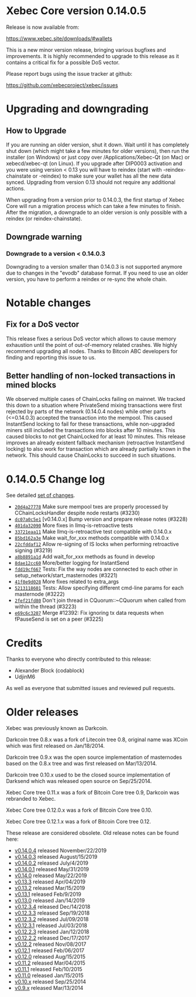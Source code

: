 Xebec Core version 0.14.0.5
==========================

Release is now available from:

  <https://www.xebec.site/downloads/#wallets>

This is a new minor version release, bringing various bugfixes and improvements.
It is highly recommended to upgrade to this release as it contains a critical
fix for a possible DoS vector.

Please report bugs using the issue tracker at github:

  <https://github.com/xebecproject/xebec/issues>


Upgrading and downgrading
=========================

How to Upgrade
--------------

If you are running an older version, shut it down. Wait until it has completely
shut down (which might take a few minutes for older versions), then run the
installer (on Windows) or just copy over /Applications/Xebec-Qt (on Mac) or
xebecd/xebec-qt (on Linux). If you upgrade after DIP0003 activation and you were
using version < 0.13 you will have to reindex (start with -reindex-chainstate
or -reindex) to make sure your wallet has all the new data synced. Upgrading from
version 0.13 should not require any additional actions.

When upgrading from a version prior to 0.14.0.3, the
first startup of Xebec Core will run a migration process which can take a few minutes
to finish. After the migration, a downgrade to an older version is only possible with
a reindex (or reindex-chainstate).

Downgrade warning
-----------------

### Downgrade to a version < 0.14.0.3

Downgrading to a version smaller than 0.14.0.3 is not supported anymore due to changes
in the "evodb" database format. If you need to use an older version, you have to perform
a reindex or re-sync the whole chain.

Notable changes
===============

Fix for a DoS vector
--------------------

This release fixes a serious DoS vector which allows to cause memory exhaustion until the point of
out-of-memory related crashes. We highly recommend upgrading all nodes. Thanks to Bitcoin ABC
developers for finding and reporting this issue to us.

Better handling of non-locked transactions in mined blocks
----------------------------------------------------------

We observed multiple cases of ChainLocks failing on mainnet. We tracked this down to a situation where
PrivateSend mixing transactions were first rejected by parts of the network (0.14.0.4 nodes) while other parts
(<=0.14.0.3) accepted the transaction into the mempool. This caused InstantSend locking to fail for these
transactions, while non-upgraded miners still included the transactions into blocks after 10 minutes.
This caused blocks to not get ChainLocked for at least 10 minutes. This release improves an already existent
fallback mechanism (retroactive InstantSend locking) to also work for transaction which are already partially
known in the network. This should cause ChainLocks to succeed in such situations.

0.14.0.5 Change log
===================

See detailed [set of changes](https://github.com/xebecproject/xebec/compare/v0.14.0.4...xebecproject:v0.14.0.5).

- [`20d4a27778`](https://github.com/xebecproject/xebec/commit/dc07a0c5e1) Make sure mempool txes are properly processed by CChainLocksHandler despite node restarts (#3230)
- [`dc07a0c5e1`](https://github.com/xebecproject/xebec/commit/dc07a0c5e1) [v0.14.0.x] Bump version and prepare release notes (#3228)
- [`401da32090`](https://github.com/xebecproject/xebec/commit/401da32090) More fixes in llmq-is-retroactive tests
- [`33721eaa11`](https://github.com/xebecproject/xebec/commit/33721eaa11) Make llmq-is-retroactive test compatible with 0.14.0.x
- [`85bd162a3e`](https://github.com/xebecproject/xebec/commit/85bd162a3e) Make wait_for_xxx methods compatible with 0.14.0.x
- [`22cfddaf12`](https://github.com/xebecproject/xebec/commit/22cfddaf12) Allow re-signing of IS locks when performing retroactive signing (#3219)
- [`a8b8891a1d`](https://github.com/xebecproject/xebec/commit/a8b8891a1d) Add wait_for_xxx methods as found in develop
- [`8dae12cc60`](https://github.com/xebecproject/xebec/commit/8dae12cc60) More/better logging for InstantSend
- [`fdd19cf667`](https://github.com/xebecproject/xebec/commit/fdd19cf667) Tests: Fix the way nodes are connected to each other in setup_network/start_masternodes (#3221)
- [`41f0e9d028`](https://github.com/xebecproject/xebec/commit/41f0e9d028) More fixes related to extra_args
- [`5213118601`](https://github.com/xebecproject/xebec/commit/5213118601) Tests: Allow specifying different cmd-line params for each masternode (#3222)
- [`2fef21fd80`](https://github.com/xebecproject/xebec/commit/2fef21fd80) Don't join thread in CQuorum::~CQuorum when called from within the thread (#3223)
- [`e69c6c3207`](https://github.com/xebecproject/xebec/commit/e69c6c3207) Merge #12392: Fix ignoring tx data requests when fPauseSend is set on a peer (#3225)

Credits
=======

Thanks to everyone who directly contributed to this release:

- Alexander Block (codablock)
- UdjinM6

As well as everyone that submitted issues and reviewed pull requests.

Older releases
==============

Xebec was previously known as Darkcoin.

Darkcoin tree 0.8.x was a fork of Litecoin tree 0.8, original name was XCoin
which was first released on Jan/18/2014.

Darkcoin tree 0.9.x was the open source implementation of masternodes based on
the 0.8.x tree and was first released on Mar/13/2014.

Darkcoin tree 0.10.x used to be the closed source implementation of Darksend
which was released open source on Sep/25/2014.

Xebec Core tree 0.11.x was a fork of Bitcoin Core tree 0.9,
Darkcoin was rebranded to Xebec.

Xebec Core tree 0.12.0.x was a fork of Bitcoin Core tree 0.10.

Xebec Core tree 0.12.1.x was a fork of Bitcoin Core tree 0.12.

These release are considered obsolete. Old release notes can be found here:

- [v0.14.0.4](https://github.com/xebecproject/xebec/blob/master/doc/release-notes/xebec/release-notes-0.14.0.4.md) released November/22/2019
- [v0.14.0.3](https://github.com/xebecproject/xebec/blob/master/doc/release-notes/xebec/release-notes-0.14.0.3.md) released August/15/2019
- [v0.14.0.2](https://github.com/xebecproject/xebec/blob/master/doc/release-notes/xebec/release-notes-0.14.0.2.md) released July/4/2019
- [v0.14.0.1](https://github.com/xebecproject/xebec/blob/master/doc/release-notes/xebec/release-notes-0.14.0.1.md) released May/31/2019
- [v0.14.0](https://github.com/xebecproject/xebec/blob/master/doc/release-notes/xebec/release-notes-0.14.0.md) released May/22/2019
- [v0.13.3](https://github.com/xebecproject/xebec/blob/master/doc/release-notes/xebec/release-notes-0.13.3.md) released Apr/04/2019
- [v0.13.2](https://github.com/xebecproject/xebec/blob/master/doc/release-notes/xebec/release-notes-0.13.2.md) released Mar/15/2019
- [v0.13.1](https://github.com/xebecproject/xebec/blob/master/doc/release-notes/xebec/release-notes-0.13.1.md) released Feb/9/2019
- [v0.13.0](https://github.com/xebecproject/xebec/blob/master/doc/release-notes/xebec/release-notes-0.13.0.md) released Jan/14/2019
- [v0.12.3.4](https://github.com/xebecproject/xebec/blob/master/doc/release-notes/xebec/release-notes-0.12.3.4.md) released Dec/14/2018
- [v0.12.3.3](https://github.com/xebecproject/xebec/blob/master/doc/release-notes/xebec/release-notes-0.12.3.3.md) released Sep/19/2018
- [v0.12.3.2](https://github.com/xebecproject/xebec/blob/master/doc/release-notes/xebec/release-notes-0.12.3.2.md) released Jul/09/2018
- [v0.12.3.1](https://github.com/xebecproject/xebec/blob/master/doc/release-notes/xebec/release-notes-0.12.3.1.md) released Jul/03/2018
- [v0.12.2.3](https://github.com/xebecproject/xebec/blob/master/doc/release-notes/xebec/release-notes-0.12.2.3.md) released Jan/12/2018
- [v0.12.2.2](https://github.com/xebecproject/xebec/blob/master/doc/release-notes/xebec/release-notes-0.12.2.2.md) released Dec/17/2017
- [v0.12.2](https://github.com/xebecproject/xebec/blob/master/doc/release-notes/xebec/release-notes-0.12.2.md) released Nov/08/2017
- [v0.12.1](https://github.com/xebecproject/xebec/blob/master/doc/release-notes/xebec/release-notes-0.12.1.md) released Feb/06/2017
- [v0.12.0](https://github.com/xebecproject/xebec/blob/master/doc/release-notes/xebec/release-notes-0.12.0.md) released Aug/15/2015
- [v0.11.2](https://github.com/xebecproject/xebec/blob/master/doc/release-notes/xebec/release-notes-0.11.2.md) released Mar/04/2015
- [v0.11.1](https://github.com/xebecproject/xebec/blob/master/doc/release-notes/xebec/release-notes-0.11.1.md) released Feb/10/2015
- [v0.11.0](https://github.com/xebecproject/xebec/blob/master/doc/release-notes/xebec/release-notes-0.11.0.md) released Jan/15/2015
- [v0.10.x](https://github.com/xebecproject/xebec/blob/master/doc/release-notes/xebec/release-notes-0.10.0.md) released Sep/25/2014
- [v0.9.x](https://github.com/xebecproject/xebec/blob/master/doc/release-notes/xebec/release-notes-0.9.0.md) released Mar/13/2014

